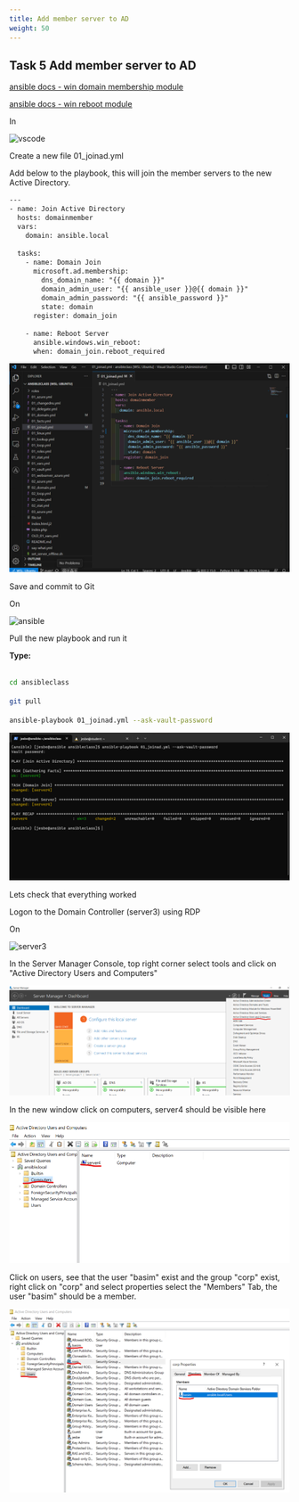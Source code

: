 ```yaml
---
title: Add member server to AD
weight: 50
---
```


## Task 5 Add member server to AD

[ansible docs - win domain membership module](https://docs.ansible.com/ansible/latest/collections/ansible/windows/win_domain_membership_module.html)

[ansible docs - win reboot module](https://docs.ansible.com/ansible/latest/collections/ansible/windows/win_reboot_module.html)

In

![vscode](/images/student-vscode.png)

Create a new file 01_joinad.yml

Add below to the playbook, this will join the member servers to the new Active Directory.

```ansible
---
- name: Join Active Directory
  hosts: domainmember
  vars:
    domain: ansible.local

  tasks:
    - name: Domain Join
      microsoft.ad.membership:
        dns_domain_name: "{{ domain }}"
        domain_admin_user: "{{ ansible_user }}@{{ domain }}"
        domain_admin_password: "{{ ansible_password }}"
        state: domain
      register: domain_join

    - name: Reboot Server
      ansible.windows.win_reboot:
      when: domain_join.reboot_required

```

![Alt text](images/09_joinad.png?raw=true "join ad")

Save and commit to Git

On

![ansible](/images/ansible.png)

Pull the new playbook and run it

**Type:**

```bash

cd ansibleclass

git pull

ansible-playbook 01_joinad.yml --ask-vault-password

```

![Alt text](images/10_joinad_run.png?raw=true "join ad playbook run")

Lets check that everything worked

Logon to the Domain Controller (server3) using RDP

On

![server3](/images/server3.png)

In the Server Manager Console, top right corner select tools and click on "Active Directory Users and Computers"

![Alt text](images/11_open_ad_users.png?raw=true "Open Active Directory Users and Computers")

In the new window click on computers, server4 should be visible here

![Alt text](images/12_computers.png?raw=true "Show Computers")

Click on users, see that the user "basim" exist and the group "corp" exist, right click on "corp" and select properties select the "Members" Tab, the user "basim" should be a member.

![Alt text](images/13_grpanduser.png?raw=true "Show Users")
